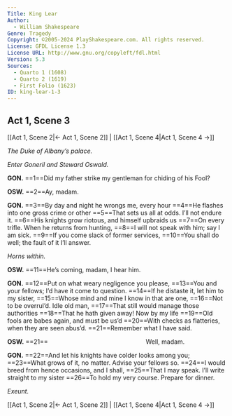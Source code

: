 ```yaml
---
Title: King Lear
Author: 
  - William Shakespeare
Genre: Tragedy
Copyright: ©2005-2024 PlayShakespeare.com. All rights reserved.
License: GFDL License 1.3
License URL: http://www.gnu.org/copyleft/fdl.html
Version: 5.3
Sources:
  - Quarto 1 (1608)
  - Quarto 2 (1619)
  - First Folio (1623)
ID: king-lear-1-3
---
```


## Act 1, Scene 3
[[Act 1, Scene 2|← Act 1, Scene 2]] | [[Act 1, Scene 4|Act 1, Scene 4 →]]

*The Duke of Albany’s palace.*

*Enter Goneril and Steward Oswald.*

**GON.**
==1==Did my father strike my gentleman for chiding of his Fool?

**OSW.**
==2==Ay, madam.

**GON.**
==3==By day and night he wrongs me, every hour
==4==He flashes into one gross crime or other
==5==That sets us all at odds. I’ll not endure it.
==6==His knights grow riotous, and himself upbraids us
==7==On every trifle. When he returns from hunting,
==8==I will not speak with him; say I am sick.
==9==If you come slack of former services,
==10==You shall do well; the fault of it I’ll answer.

*Horns within.*

**OSW.**
==11==He’s coming, madam, I hear him.

**GON.**
==12==Put on what weary negligence you please,
==13==You and your fellows; I’d have it come to question.
==14==If he distaste it, let him to my sister,
==15==Whose mind and mine I know in that are one,
==16==Not to be overrul’d. Idle old man,
==17==That still would manage those authorities
==18==That he hath given away! Now by my life
==19==Old fools are babes again, and must be us’d
==20==With checks as flatteries, when they are seen abus’d.
==21==Remember what I have said.

**OSW.**
==21==                Well, madam.

**GON.**
==22==And let his knights have colder looks among you;
==23==What grows of it, no matter. Advise your fellows so.
==24==I would breed from hence occasions, and I shall,
==25==That I may speak. I’ll write straight to my sister
==26==To hold my very course. Prepare for dinner.

*Exeunt.*

[[Act 1, Scene 2|← Act 1, Scene 2]] | [[Act 1, Scene 4|Act 1, Scene 4 →]]